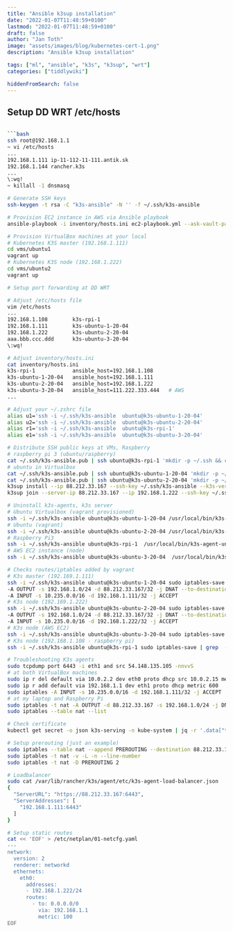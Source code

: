 ```yaml
---
title: "Ansible k3sup installation"
date: "2022-01-07T11:48:59+0100"
lastmod: "2022-01-07T11:48:59+0100"
draft: false
author: "Jan Toth"
image: "assets/images/blog/kubernetes-cert-1.png"
description: "Ansible k3sup installation"

tags: ["ml", "ansible", "k3s", "k3sup", "wrt"]
categories: ["tiddlywiki"]

hiddenFromSearch: false
---
```


##  Setup DD WRT /etc/hosts


```bash

```bash
ssh root@192.168.1.1
~ vi /etc/hosts
...
192.168.1.111 ip-11-112-11-111.antik.sk
192.168.1.144 rancher.k3s
...
\:wq!
~ killall -1 dnsmasq

# Generate SSH keys
ssh-keygen -t rsa -C "k3s-ansible" -N '' -f ~/.ssh/k3s-ansible

# Provision EC2 instance in AWS via Ansible playbook
ansible-playbook -i inventory/hosts.ini ec2-playbook.yml --ask-vault-pass

# Provision VirtualBox machines at your local
# Kubernetes K3S master (192.168.1.111)
cd vms/ubuntu1
vagrant up
# Kubernetes K3S node (192.168.1.222)
cd vms/ubuntu2
vagrant up

# Setup port forwarding at DD WRT

# Adjust /etc/hosts file
vim /etc/hosts
...
192.168.1.108        k3s-rpi-1
192.168.1.111        k3s-ubuntu-1-20-04
192.168.1.222        k3s-ubuntu-2-20-04
aaa.bbb.ccc.ddd      k3s-ubuntu-3-20-04
\:wq!

# Adjust inventory/hosts.ini
cat inventory/hosts.ini
k3s-rpi-1            ansible_host=192.168.1.108
k3s-ubuntu-1-20-04   ansible_host=192.168.1.111
k3s-ubuntu-2-20-04   ansible_host=192.168.1.222
k3s-ubuntu-3-20-04   ansible_host=111.222.333.444   # AWS
...

# Adjust your ~/.zshrc file
alias u1='ssh -i ~/.ssh/k3s-ansible  ubuntu@k3s-ubuntu-1-20-04'
alias u2='ssh -i ~/.ssh/k3s-ansible  ubuntu@k3s-ubuntu-2-20-04'
alias r1='ssh -i ~/.ssh/k3s-ansible  ubuntu@k3s-rpi-1'
alias e1='ssh -i ~/.ssh/k3s-ansible  ubuntu@k3s-ubuntu-3-20-04'

# Distribute SSH public keys at VMs, Raspberry
# raspberry pi 3 (ubuntu/raspberry)
cat ~/.ssh/k3s-ansible.pub | ssh ubuntu@k3s-rpi-1 'mkdir -p ~/.ssh && cat >> ~/.ssh/authorized_keys'
# ubuntu in Virtualbox
cat ~/.ssh/k3s-ansible.pub | ssh ubuntu@k3s-ubuntu-1-20-04 'mkdir -p ~/.ssh && cat >> ~/.ssh/authorized_keys'
cat ~/.ssh/k3s-ansible.pub | ssh ubuntu@k3s-ubuntu-2-20-04 'mkdir -p ~/.ssh && cat >> ~/.ssh/authorized_keys'
k3sup install --ip 88.212.33.167 --ssh-key ~/.ssh/k3s-ansible --k3s-version 'v1.18.8+k3s1' --user k3s --k3s-extra-args "--cluster-secret S8p3r53cr3t"
k3sup join --server-ip 88.212.33.167 --ip 192.168.1.222 --ssh-key ~/.ssh/k3s-ansible --k3s-version 'v1.18.8+k3s1' --user k3s

# Uninstall k3s-agents, k3s server
# Ubuntu Virtualbox (vagrant provisioned)
ssh -i ~/.ssh/k3s-ansible ubuntu@k3s-ubuntu-1-20-04 /usr/local/bin/k3s-uninstall.sh        # (master)
# Ubuntu (vagrant)
ssh -i ~/.ssh/k3s-ansible ubuntu@k3s-ubuntu-2-20-04 /usr/local/bin/k3s-agent-uninstall.sh # (node)
# Raspberry Pi3
ssh -i ~/.ssh/k3s-ansible ubuntu@k3s-rpi-1  /usr/local/bin/k3s-agent-uninstall.sh # (node)
# AWS EC2 instance (node)
ssh -i ~/.ssh/k3s-ansible ubuntu@k3s-ubuntu-3-20-04  /usr/local/bin/k3s-agent-uninstall.sh # (node)

# Checks routes/iptables added by vagrant
# K3s master (192.169.1.111)
ssh -i ~/.ssh/k3s-ansible ubuntu@k3s-ubuntu-1-20-04 sudo iptables-save | grep  -e "\-A INPUT" -e "\-A OUTPUT" && ip r
-A OUTPUT -s 192.168.1.0/24 -d 88.212.33.167/32 -j DNAT --to-destination 192.168.1.111
-A INPUT -s 10.235.0.0/16 -d 192.168.1.111/32 -j ACCEPT
# K3s node (192.169.1.222)
ssh -i ~/.ssh/k3s-ansible ubuntu@k3s-ubuntu-2-20-04 sudo iptables-save | grep  -e "\-A INPUT" -e "\-A OUTPUT" && ip r
-A OUTPUT -s 192.168.1.0/24 -d 88.212.33.167/32 -j DNAT --to-destination 192.168.1.111
-A INPUT -s 10.235.0.0/16 -d 192.168.1.222/32 -j ACCEPT
# K3s node (AWS EC2)
ssh -i ~/.ssh/k3s-ansible ubuntu@k3s-ubuntu-3-20-04 sudo iptables-save | grep  -e "\-A INPUT" -e "\-A OUTPUT" && ip r
# K3s node (192.168.1.108 - raspberry pi)
ssh -i ~/.ssh/k3s-ansible ubuntu@k3s-rpi-1 sudo iptables-save | grep  -e "\-A INPUT" -e "\-A OUTPUT" && ip r

# Troubleshooting K3s agents
sudo tcpdump port 6443 -i eth1 and src 54.148.135.105 -nnvvS
# at both VirtualBox machines
sudo ip r del default via 10.0.2.2 dev eth0 proto dhcp src 10.0.2.15 metric 100
sudo ip r add default via 192.168.1.1 dev eth1 proto dhcp metric 600
sudo iptables -A INPUT -s 10.235.0.0/16 -d 192.168.1.111/32 -j ACCEPT
# at my laptop and Raspberry Pi
sudo iptables -t nat -A OUTPUT -d 88.212.33.167 -s 192.168.1.0/24 -j DNAT --to-destination 192.168.1.111
sudo iptables --table nat --list

# Check certificate
kubectl get secret -o json k3s-serving -n kube-system | jq -r '.data["tls.crt"]' | base64 --decode | openssl x509 -noout -text

# Setup prerouting (just an example)
sudo iptables --table nat --append PREROUTING --destination 88.212.33.167 --jump DNAT --to-destination 192.168.1.111
sudo iptables -t nat -v -L -n --line-number
sudo iptables -t nat -D PREROUTING 2

# Loadbalancer
sudo cat /var/lib/rancher/k3s/agent/etc/k3s-agent-load-balancer.json
{
  "ServerURL": "https://88.212.33.167:6443",
  "ServerAddresses": [
    "192.168.1.111:6443"
  ]
}

# Setup static routes
cat << 'EOF' > /etc/netplan/01-netcfg.yaml
---
network:
  version: 2
  renderer: networkd
  ethernets:
    eth0:
      addresses:
      - 192.168.1.222/24
      routes:
        - to: 0.0.0.0/0
          via: 192.168.1.1
          metric: 100
EOF
```
